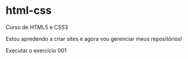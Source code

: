 # html-css
 Curso de HTML5 e CSS3

Estou apredendo a criar sites e agora vou gerenciar meus repositórios!

<a herf="https://felipemagomes.github.io/html-css/exercicios/ex001/index.html"> Executar o exercício 001</a>
